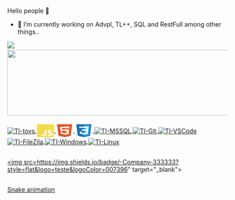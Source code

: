 
Hello people 👋

- 🔭 I’m currently working on Advpl, TL++, SQL and RestFull among other things..

<div align="left">
  <a href="https://github.com/Ti-Portao">
  <img height="150em" src="https://github-readme-stats.vercel.app/api?username=Ti-Portao&show_icons=true&theme=github_dark&include_all_commits=true&count_private=true"/>
  <img height="150em" width="600em" src="https://github-readme-stats.vercel.app/api/top-langs/?username=Ti-Portao&layout=compact&langs_count=7&theme=github_dark"/>
</div>
<div style="display: inline_block"><br>
  <img align="center" alt="TI-tovs" height="30" width="40" src="https://media.discordapp.net/attachments/938971614228406312/938972195194036224/logo_totvs.png">
  <img align="center" alt="TI-Js" height="30" width="40" src="https://raw.githubusercontent.com/devicons/devicon/master/icons/javascript/javascript-plain.svg">
  <img align="center" alt="TI-HTML" height="30" width="40" src="https://raw.githubusercontent.com/devicons/devicon/master/icons/html5/html5-original.svg">
  <img align="center" alt="TI-CSS" height="30" width="40" src="https://raw.githubusercontent.com/devicons/devicon/master/icons/css3/css3-original.svg">  
  <img align="center" alt="TI-MSSQL" height="30" width="40" src="https://cdn.jsdelivr.net/gh/devicons/devicon/icons/microsoftsqlserver/microsoftsqlserver-plain.svg">
  <img align="center" alt="TI-Git" height="30" width="40" src="https://cdn.jsdelivr.net/gh/devicons/devicon/icons/git/git-original.svg">
  <img align="center" alt="TI-VSCode" height="30" width="40" src="https://cdn.jsdelivr.net/gh/devicons/devicon/icons/vscode/vscode-original.svg">
  <img align="center" alt="TI-FileZila" height="30" width="40" src="https://cdn.jsdelivr.net/gh/devicons/devicon/icons/filezilla/filezilla-plain.svg">  
  <img align="center" alt="TI-Windows" height="30" width="40" src="https://cdn.jsdelivr.net/gh/devicons/devicon/icons/windows8/windows8-original.svg">    
  <img align="center" alt="TI-Linux" height="30" width="40" src="https://cdn.jsdelivr.net/gh/devicons/devicon/icons/linux/linux-original.svg">  
</div>

  ##
  
<div> 
  
  <a href="https://www.portaodecambui.com.br/" target="_blank"><img src=https://img.shields.io/badge/-Company-333333?style=flat&logo=teste&logoColor=007396" target="_blank"></a> 
    
</div>    
    
   ##
    
[Snake animation](https://github.com/Ti-Portao/Ti-Portao/blob/output/github-contribution-grid-snake.svg)     
